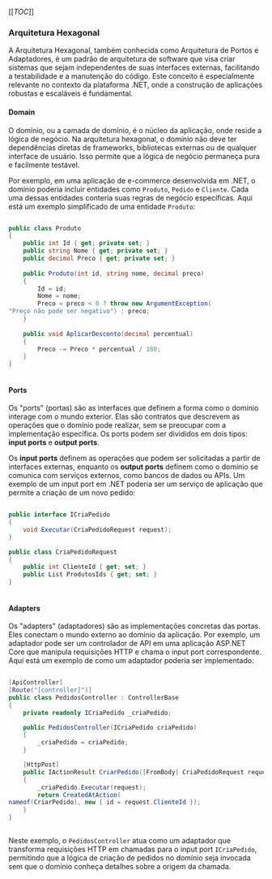 [[_TOC_]]

### Arquitetura Hexagonal

A Arquitetura Hexagonal, também conhecida como Arquitetura de Portos e Adaptadores, é um padrão de arquitetura de software que visa criar sistemas que sejam independentes de suas interfaces externas, facilitando a testabilidade e a manutenção do código. Este conceito é especialmente relevante no contexto da plataforma .NET, onde a construção de aplicações robustas e escaláveis é fundamental.

#### Domain

O domínio, ou a camada de domínio, é o núcleo da aplicação, onde reside a lógica de negócio. Na arquitetura hexagonal, o domínio não deve ter dependências diretas de frameworks, bibliotecas externas ou de qualquer interface de usuário. Isso permite que a lógica de negócio permaneça pura e facilmente testável.

Por exemplo, em uma aplicação de e-commerce desenvolvida em .NET, o domínio poderia incluir entidades como `Produto`, `Pedido` e `Cliente`. Cada uma dessas entidades conteria suas regras de negócio específicas. Aqui está um exemplo simplificado de uma entidade `Produto`:

```csharp

public class Produto
{
    public int Id { get; private set; }
    public string Nome { get; private set; }
    public decimal Preco { get; private set; }
    
    public Produto(int id, string nome, decimal preco)
    {
        Id = id;
        Nome = nome;
        Preco = preco < 0 ? throw new ArgumentException(
"Preço não pode ser negativo") : preco;
    }
    
    public void AplicarDesconto(decimal percentual)
    {
        Preco -= Preco * percentual / 100;
    }
}
    
```

#### Ports

Os "ports" (portas) são as interfaces que definem a forma como o domínio interage com o mundo exterior. Elas são contratos que descrevem as operações que o domínio pode realizar, sem se preocupar com a implementação específica. Os ports podem ser divididos em dois tipos: **input ports** e **output ports**.

Os **input ports** definem as operações que podem ser solicitadas a partir de interfaces externas, enquanto os **output ports** definem como o domínio se comunica com serviços externos, como bancos de dados ou APIs. Um exemplo de um input port em .NET poderia ser um serviço de aplicação que permite a criação de um novo pedido:

```csharp

public interface ICriaPedido
{
    void Executar(CriaPedidoRequest request);
}

public class CriaPedidoRequest
{
    public int ClienteId { get; set; }
    public List ProdutosIds { get; set; }
}
    
```

#### Adapters

Os "adapters" (adaptadores) são as implementações concretas das portas. Eles conectam o mundo externo ao domínio da aplicação. Por exemplo, um adaptador pode ser um controlador de API em uma aplicação ASP.NET Core que manipula requisições HTTP e chama o input port correspondente. Aqui está um exemplo de como um adaptador poderia ser implementado:

```csharp

[ApiController]
[Route("[controller]")]
public class PedidosController : ControllerBase
{
    private readonly ICriaPedido _criaPedido;

    public PedidosController(ICriaPedido criaPedido)
    {
        _criaPedido = criaPedido;
    }

    [HttpPost]
    public IActionResult CriarPedido([FromBody] CriaPedidoRequest request)
    {
        _criaPedido.Executar(request);
        return CreatedAtAction(
nameof(CriarPedido), new { id = request.ClienteId });
    }
}
    
```

Neste exemplo, o `PedidosController` atua como um adaptador que transforma requisições HTTP em chamadas para o input port `ICriaPedido`, permitindo que a lógica de criação de pedidos no domínio seja invocada sem que o domínio conheça detalhes sobre a origem da chamada.